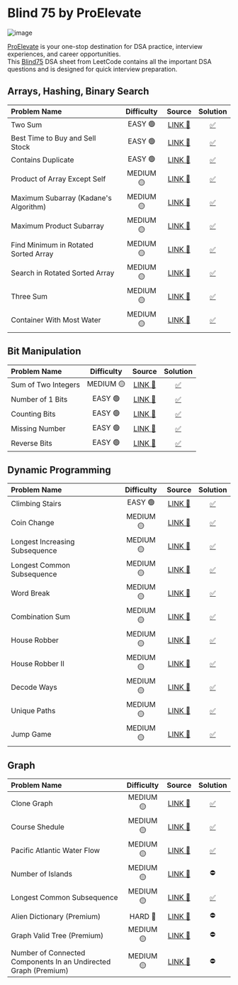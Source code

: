 # Blind 75 by ProElevate

![image](https://www.proelevate.in/assets/Common/Logo.svg)

[ProElevate](https://www.proelevate.in/) is your one-stop destination for DSA practice, interview experiences, and career opportunities. <br>
This [Blind75](https://www.proelevate.in/dsa-practice/leetcode-blind-75) DSA sheet from LeetCode contains all the important DSA questions and is designed for quick interview preparation. <br>

## Arrays, Hashing, Binary Search

| Problem Name                        | Difficulty | Source                                                                                       | Solution |
|:-------------------------------------|:------------:|:----------------------------------------------------------------------------------------------:|:----------:|
| Two Sum                             | EASY 🟢       | [LINK 🔗 ](https://leetcode.com/problems/two-sum/)                                               | [✅](https://github.com/arindal1/Blind75-ProElevate/blob/main/1%20-%20array%2C%20hashing%2C%20binary%20search/1.TwoSum.cpp)        |
| Best Time to Buy and Sell Stock     | EASY 🟢       | [LINK 🔗 ](https://leetcode.com/problems/best-time-to-buy-and-sell-stock/)                       | [✅](https://github.com/arindal1/Blind75-ProElevate/blob/main/1%20-%20array%2C%20hashing%2C%20binary%20search/2.BestTimeToBuyAndSellStock.cpp)         |
| Contains Duplicate                  | EASY 🟢       | [LINK 🔗 ](https://leetcode.com/problems/contains-duplicate/)                                    | [✅](https://github.com/arindal1/Blind75-ProElevate/blob/main/1%20-%20array%2C%20hashing%2C%20binary%20search/3.ContainsDuplicate.cpp)         |
| Product of Array Except Self        | MEDIUM 🟡     | [LINK 🔗 ](https://leetcode.com/problems/product-of-array-except-self/)                          | [✅](https://github.com/arindal1/Blind75-ProElevate/blob/main/1%20-%20array%2C%20hashing%2C%20binary%20search/4.ProductOfArrayExceptSelf.cpp)         |
| Maximum Subarray (Kadane's Algorithm) | MEDIUM 🟡     | [LINK 🔗 ](https://leetcode.com/problems/maximum-subarray/)                                      | [✅](https://github.com/arindal1/Blind75-ProElevate/blob/main/1%20-%20array%2C%20hashing%2C%20binary%20search/5.MaximumSubarray.cpp)         |
| Maximum Product Subarray            | MEDIUM 🟡     | [LINK 🔗 ](https://leetcode.com/problems/maximum-product-subarray/)                              | [✅](https://github.com/arindal1/Blind75-ProElevate/blob/main/1%20-%20array%2C%20hashing%2C%20binary%20search/6.MaximumProductSubarray.cpp)         |
| Find Minimum in Rotated Sorted Array | MEDIUM 🟡     | [LINK 🔗 ](https://leetcode.com/problems/find-minimum-in-rotated-sorted-array/)                  | [✅](https://github.com/arindal1/Blind75-ProElevate/blob/main/1%20-%20array%2C%20hashing%2C%20binary%20search/7.FindMinimumInRotatedSortedArray.cpp)         |
| Search in Rotated Sorted Array      | MEDIUM 🟡     | [LINK 🔗 ](https://leetcode.com/problems/search-in-rotated-sorted-array/)                        | [✅](https://github.com/arindal1/Blind75-ProElevate/blob/main/1%20-%20array%2C%20hashing%2C%20binary%20search/8.SearchInRotatedSortedArray.cpp)         |
| Three Sum                           | MEDIUM 🟡     | [LINK 🔗 ](https://leetcode.com/problems/3sum/)                                                  | [✅](https://github.com/arindal1/Blind75-ProElevate/blob/main/1%20-%20array%2C%20hashing%2C%20binary%20search/9.ThreeSum.cpp)         |
| Container With Most Water           | MEDIUM 🟡     | [LINK 🔗 ](https://leetcode.com/problems/container-with-most-water/description/)                 | [✅](https://github.com/arindal1/Blind75-ProElevate/blob/main/1%20-%20array%2C%20hashing%2C%20binary%20search/10.ContainerWithMostWater.cpp)         |

## Bit Manipulation

| Problem Name                        | Difficulty | Source                                                                                       | Solution |
|:-------------------------------------|:------------:|:----------------------------------------------------------------------------------------------:|:----------:|
| Sum of Two Integers                 | MEDIUM 🟡     | [LINK 🔗 ](https://leetcode.com/problems/sum-of-two-integers/)                                   | [✅](https://github.com/arindal1/Blind75-ProElevate/blob/main/2%20-%20bit%20manipulation/1.SumOfTwoIntegers.cpp)         |
| Number of 1 Bits                    | EASY 🟢       | [LINK 🔗 ](https://leetcode.com/problems/number-of-1-bits/description/)                          | [✅](https://github.com/arindal1/Blind75-ProElevate/blob/main/2%20-%20bit%20manipulation/2.NumberOf1Bits.cpp)         |
| Counting Bits                       | EASY 🟢       | [LINK 🔗 ](https://leetcode.com/problems/counting-bits/)                                         | [✅](https://github.com/arindal1/Blind75-ProElevate/blob/main/2%20-%20bit%20manipulation/3.CountingBits.cpp)         |
| Missing Number                      | EASY 🟢       | [LINK 🔗 ](https://leetcode.com/problems/missing-number/)                                        | [✅](https://github.com/arindal1/Blind75-ProElevate/blob/main/2%20-%20bit%20manipulation/4.MissingNumber.cpp)         |
| Reverse Bits                        | EASY 🟢       | [LINK 🔗 ](https://leetcode.com/problems/reverse-bits/description/)                              | [✅](https://github.com/arindal1/Blind75-ProElevate/blob/main/2%20-%20bit%20manipulation/5.ReverseBits.cpp)         |

## Dynamic Programming

| Problem Name                    | Difficulty | Source                                                                                      | Solution |
|:-------------------------------------|:------------:|:----------------------------------------------------------------------------------------------:|:----------:|
| Climbing Stairs                 | EASY 🟢       | [LINK 🔗](https://leetcode.com/problems/climbing-stairs/)                                      | [✅](https://github.com/arindal1/Blind75-ProElevate/blob/main/3%20-%20dynamic%20programming/1.ClimbingStairs.cpp)        |
| Coin Change                     | MEDIUM 🟡     | [LINK 🔗](https://leetcode.com/problems/coin-change/)                                          | [✅](https://github.com/arindal1/Blind75-ProElevate/blob/main/3%20-%20dynamic%20programming/2.CoinChange.cpp)        |
| Longest Increasing Subsequence  | MEDIUM 🟡     | [LINK 🔗](https://leetcode.com/problems/longest-increasing-subsequence/description/)           | [✅](https://github.com/arindal1/Blind75-ProElevate/blob/main/3%20-%20dynamic%20programming/3.LongestIncreasingSubsequence.cpp)       |
| Longest Common Subsequence      | MEDIUM 🟡     | [LINK 🔗](https://leetcode.com/problems/longest-common-subsequence/)                           | [✅](https://github.com/arindal1/Blind75-ProElevate/blob/main/3%20-%20dynamic%20programming/4.LongestCommonSubsequence.cpp)        |
| Word Break                      | MEDIUM 🟡     | [LINK 🔗](https://leetcode.com/problems/word-break/)                                           | [✅](https://github.com/arindal1/Blind75-ProElevate/blob/main/3%20-%20dynamic%20programming/5.WordBreak.cpp)         |
| Combination Sum                 | MEDIUM 🟡     | [LINK 🔗](https://leetcode.com/problems/combination-sum-iii/description/)                      | [✅](https://github.com/arindal1/Blind75-ProElevate/blob/main/3%20-%20dynamic%20programming/6.CombinationalSum.cpp)         |
| House Robber                    | MEDIUM 🟡     | [LINK 🔗](https://leetcode.com/problems/house-robber/description/)                             | [✅](https://github.com/arindal1/Blind75-ProElevate/blob/main/3%20-%20dynamic%20programming/7.HouseRobber.cpp)         |
| House Robber II                 | MEDIUM 🟡     | [LINK 🔗](https://leetcode.com/problems/house-robber-ii/description/)                          | [✅](https://github.com/arindal1/Blind75-ProElevate/blob/main/3%20-%20dynamic%20programming/8.HouseRobberII.cpp)         |
| Decode Ways                     | MEDIUM 🟡     | [LINK 🔗](https://leetcode.com/problems/decode-ways/)                                          | [✅](https://github.com/arindal1/Blind75-ProElevate/blob/main/3%20-%20dynamic%20programming/9.DecodeWays.cpp)         |
| Unique Paths                    | MEDIUM 🟡     | [LINK 🔗](https://leetcode.com/problems/unique-paths/description/)                             | [✅](https://github.com/arindal1/Blind75-ProElevate/blob/main/3%20-%20dynamic%20programming/10.UniquePaths.cpp)         |
| Jump Game                       | MEDIUM 🟡     | [LINK 🔗](https://leetcode.com/problems/jump-game/description/)                                | [✅](https://github.com/arindal1/Blind75-ProElevate/blob/main/3%20-%20dynamic%20programming/11.JumpGame.cpp)         |

## Graph

| Problem Name                    | Difficulty | Source                                                                                      | Solution |
|:-------------------------------------|:------------:|:----------------------------------------------------------------------------------------------:|:----------:|
| Clone Graph                                                              | MEDIUM 🟡 | [LINK 🔗](https://leetcode.com/problems/clone-graph/description/)                                           | [✅](https://github.com/arindal1/Blind75-ProElevate/blob/main/4%20-%20graph/1.CloneGraph.cpp) |
| Course Shedule                                                           | MEDIUM 🟡 | [LINK 🔗](https://leetcode.com/problems/course-schedule/description/)                                       | [✅](https://github.com/arindal1/Blind75-ProElevate/blob/main/4%20-%20graph/2.CourseShedule.cpp) |
| Pacific Atlantic Water Flow                                              | MEDIUM 🟡 | [LINK 🔗](https://leetcode.com/problems/pacific-atlantic-water-flow/description/)                           | [✅](https://github.com/arindal1/Blind75-ProElevate/blob/main/4%20-%20graph/3.PacificAtlanticWaterFlow.cpp) |
| Number of Islands                                                        | MEDIUM 🟡 | [LINK 🔗](https://leetcode.com/problems/number-of-islands/description/)                                     | ⛔ |
| Longest Common Subsequence                                               | MEDIUM 🟡 | [LINK 🔗](https://leetcode.com/problems/longest-common-subsequence/description/)                            | [✅](https://github.com/arindal1/Blind75-ProElevate/blob/main/3%20-%20dynamic%20programming/4.LongestCommonSubsequence.cpp) |
| Alien Dictionary (Premium)                                      | HARD 🔴   | [LINK 🔗](https://leetcode.com/problems/alien-dictionary/description/)                                      | ⛔ |
| Graph Valid Tree (Premium)                                      | MEDIUM 🟡 | [LINK 🔗](https://leetcode.com/problems/graph-valid-tree/)                                                  | ⛔ |
| Number of Connected Components In an Undirected Graph (Premium) | MEDIUM 🟡 | [LINK 🔗](https://leetcode.com/problems/number-of-connected-components-in-an-undirected-graph/description/) | ⛔ |

